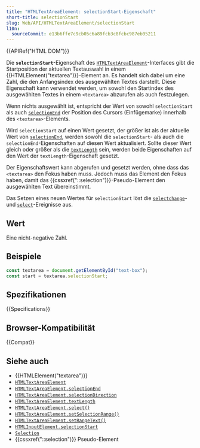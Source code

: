 ```yaml
---
title: "HTMLTextAreaElement: selectionStart-Eigenschaft"
short-title: selectionStart
slug: Web/API/HTMLTextAreaElement/selectionStart
l10n:
  sourceCommit: e13b6ffe7c9cb05c6a89fcb3c8fcbc987eb05211
---
```


{{APIRef("HTML DOM")}}

Die **`selectionStart`**-Eigenschaft des [`HTMLTextAreaElement`](/de/docs/Web/API/HTMLTextAreaElement)-Interfaces gibt die Startposition der aktuellen Textauswahl in einem {{HTMLElement("textarea")}}-Element an. Es handelt sich dabei um eine Zahl, die den Anfangsindex des ausgewählten Textes darstellt. Diese Eigenschaft kann verwendet werden, um sowohl den Startindex des ausgewählten Textes in einem `<textarea>` abzurufen als auch festzulegen.

Wenn nichts ausgewählt ist, entspricht der Wert von sowohl `selectionStart` als auch [`selectionEnd`](/de/docs/Web/API/HTMLTextAreaElement/selectionEnd) der Position des Cursors (Einfügemarke) innerhalb des `<textarea>`-Elements.

Wird `selectionStart` auf einen Wert gesetzt, der größer ist als der aktuelle Wert von [`selectionEnd`](/de/docs/Web/API/HTMLTextAreaElement/selectionEnd), werden sowohl die `selectionStart`- als auch die `selectionEnd`-Eigenschaften auf diesen Wert aktualisiert. Sollte dieser Wert gleich oder größer als die [`textLength`](/de/docs/Web/API/HTMLTextAreaElement/textLength) sein, werden beide Eigenschaften auf den Wert der `textLength`-Eigenschaft gesetzt.

Der Eigenschaftswert kann abgerufen und gesetzt werden, ohne dass das `<textarea>` den Fokus haben muss. Jedoch muss das Element den Fokus haben, damit das {{cssxref("::selection")}}-Pseudo-Element den ausgewählten Text übereinstimmt.

Das Setzen eines neuen Wertes für `selectionStart` löst die [`selectchange`](/de/docs/Web/API/HTMLTextAreaElement/selectionchange_event)- und [`select`](/de/docs/Web/API/HTMLTextAreaElement/select_event)-Ereignisse aus.

## Wert

Eine nicht-negative Zahl.

## Beispiele

```js
const textarea = document.getElementById("text-box");
const start = textarea.selectionStart;
```

## Spezifikationen

{{Specifications}}

## Browser-Kompatibilität

{{Compat}}

## Siehe auch

- {{HTMLElement("textarea")}}
- [`HTMLTextAreaElement`](/de/docs/Web/API/HTMLTextAreaElement)
- [`HTMLTextAreaElement.selectionEnd`](/de/docs/Web/API/HTMLTextAreaElement/selectionEnd)
- [`HTMLTextAreaElement.selectionDirection`](/de/docs/Web/API/HTMLTextAreaElement/selectionDirection)
- [`HTMLTextAreaElement.textLength`](/de/docs/Web/API/HTMLTextAreaElement/textLength)
- [`HTMLTextAreaElement.select()`](/de/docs/Web/API/HTMLTextAreaElement/select)
- [`HTMLTextAreaElement.setSelectionRange()`](/de/docs/Web/API/HTMLTextAreaElement/setSelectionRange)
- [`HTMLTextAreaElement.setRangeText()`](/de/docs/Web/API/HTMLTextAreaElement/setRangeText)
- [`HTMLInputElement.selectionStart`](/de/docs/Web/API/HTMLInputElement/selectionStart)
- [`Selection`](/de/docs/Web/API/Selection)
- {{cssxref("::selection")}} Pseudo-Element

